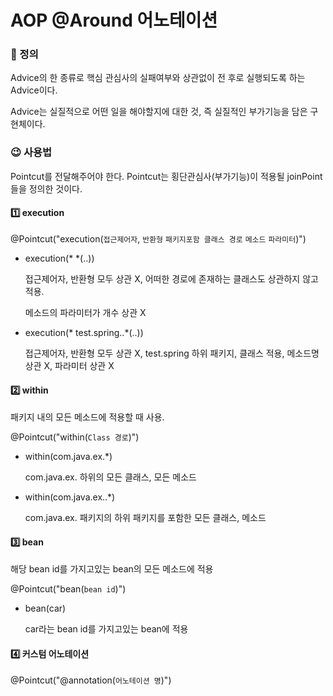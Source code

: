 # AOP @Around 어노테이션

### 📌 정의

Advice의 한 종류로 핵심 관심사의 실패여부와 상관없이 전 후로 실행되도록 하는 Advice이다.

Advice는 실질적으로 어떤 일을 해야할지에 대한 것, 즉 실질적인 부가기능을 담은 구현체이다.

### 😉 사용법

Pointcut를 전달해주어야 한다. Pointcut는 횡단관심사(부가기능)이 적용될 joinPoint들을 정의한 것이다.

#### 1️⃣ execution

@Pointcut("execution(`접근제어자`, `반환형` `패키지포함 클래스 경로` `메소드` `파라미터`)")

- execution(* *(..))

  접근제어자, 반환형 모두 상관 X, 어떠한 경로에 존재하는 클래스도 상관하지 않고 적용.

  메소드의 파라미터가 개수 상관 X

- execution(* test.spring..*(..))

  접근제어자, 반환형 모두 상관 X, test.spring 하위 패키지, 클래스 적용, 메소드명 상관 X, 파라미터 상관 X

#### 2️⃣ within

패키지 내의 모든 메소드에 적용할 때 사용.

@Pointcut("within(`Class 경로`)")

- within(com.java.ex.*)

  com.java.ex. 하위의 모든 클래스, 모든 메소드

- within(com.java.ex..*)

  com.java.ex. 패키지의 하위 패키지를 포함한 모든 클래스, 메소드

#### 3️⃣ bean

해당 bean id를 가지고있는 bean의 모든 메소드에 적용

@Pointcut("bean(`bean id`)")

- bean(car)

  car라는 bean id를 가지고있는 bean에 적용

#### 4️⃣ 커스텀 어노테이션

@Pointcut("@annotation(`어노테이션 명`)")

